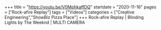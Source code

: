 +++
title = "https://youtu.be/V0MphkaffDQ"
startdate = "2020-11-16"
pages = ["Rock-afire Replay"]
tags = ["Videos"]
categories = ["Creative Engineering","ShowBiz Pizza Place"]
+++
Rock-afire Replay | Blinding Lights by The Weeknd | MULTI CAMERA
